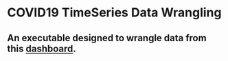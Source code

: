 # COVID19 TimeSeries Data Wrangling

## An executable designed to wrangle data from this [dashboard](https://msuiit.edu.ph/covid19/).
